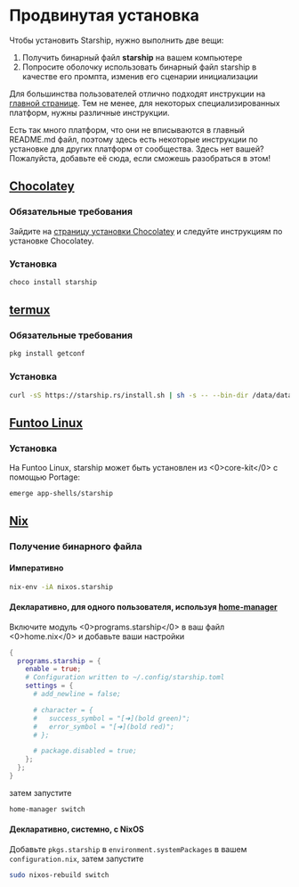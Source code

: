 # Продвинутая установка

Чтобы установить Starship, нужно выполнить две вещи:

1. Получить бинарный файл **starship** на вашем компьютере
1. Попросите оболочку использовать бинарный файл starship в качестве его промпта, изменив его сценарии инициализации

Для большинства пользователей отлично подходят инструкции на [главной странице](../guide/#🚀-installation). Тем не менее, для некоторых специализированных платформ, нужны различные инструкции.

Есть так много платформ, что они не вписываются в главный README.md файл, поэтому здесь есть некоторые инструкции по установке для других платформ от сообщества. Здесь нет вашей? Пожалуйста, добавьте её сюда, если сможешь разобраться в этом!

## [Chocolatey](https://chocolatey.org)

### Обязательные требования

Зайдите на [страницу установки Chocolatey](https://chocolatey.org/install) и следуйте инструкциям по установке Chocolatey.

### Установка

```powershell
choco install starship
```

## [termux](https://termux.com)

### Обязательные требования

```sh
pkg install getconf
```

### Установка

```sh
curl -sS https://starship.rs/install.sh | sh -s -- --bin-dir /data/data/com.termux/files/usr/bin
```

## [Funtoo Linux](https://www.funtoo.org/Welcome)

### Установка

На Funtoo Linux, starship может быть установлен из <0>core-kit</0> с помощью Portage:

```sh
emerge app-shells/starship
```

## [Nix](https://wiki.nixos.org/wiki/Nix)

### Получение бинарного файла

#### Императивно

```sh
nix-env -iA nixos.starship
```

#### Декларативно, для одного пользователя, используя [home-manager](https://github.com/nix-community/home-manager)

Включите модуль <0>programs.starship</0> в ваш файл <0>home.nix</0> и добавьте ваши настройки

```nix
{
  programs.starship = {
    enable = true;
    # Configuration written to ~/.config/starship.toml
    settings = {
      # add_newline = false;

      # character = {
      #   success_symbol = "[➜](bold green)";
      #   error_symbol = "[➜](bold red)";
      # };

      # package.disabled = true;
    };
  };
}
```

затем запустите

```sh
home-manager switch
```

#### Декларативно, системно, с NixOS

Добавьте `pkgs.starship` в `environment.systemPackages` в вашем `configuration.nix`, затем запустите

```sh
sudo nixos-rebuild switch
```
